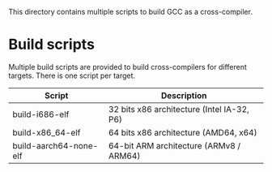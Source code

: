 This directory contains multiple scripts to build GCC as a cross-compiler.

Build scripts
=============

Multiple build scripts are provided to build cross-compilers for different targets. There is one script per target.


| Script                 | Description                                |
| -----------------------| -------------------------------------------|
| build-i686-elf         | 32 bits x86 architecture (Intel IA-32, P6) |
| build-x86_64-elf       | 64 bits x86 architecture (AMD64, x64)      |
| build-aarch64-none-elf | 64-bit ARM architecture (ARMv8 / ARM64)    |
